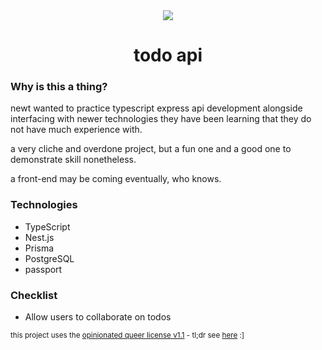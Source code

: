 <div align="center">
    <img src="https://i.imgur.com/4mX509V.gif">
    <h1>todo api</h1>
</div>

### Why is this a thing?

newt wanted to practice typescript express api development alongside interfacing with newer technologies they have been learning that they do not have much experience with.

a very cliche and overdone project, but a fun one and a good one to demonstrate skill nonetheless.

a front-end may be coming eventually, who knows.

### Technologies

-   TypeScript
-   Nest.js
-   Prisma
-   PostgreSQL
-   passport

### Checklist

-   Allow users to collaborate on todos

<sub>this project uses the <a href="license.md">opinionated queer license v1.1</a> - tl;dr see <a href="https://oql.avris.it/license.tldr">here</a> :]</sub>
